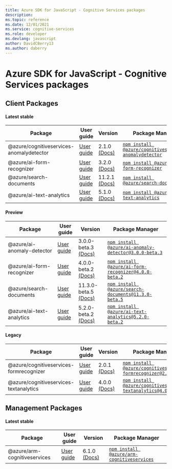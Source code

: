 ```yaml
---
title: Azure SDK for JavaScript - Cognitive Services packages
description: 
ms.topic: reference
ms.date: 12/01/2021
ms.service: cognitive-services
ms.role: developer
ms.devlang: javascript
author: DavidCBerry13
ms.author: daberry
---
```


# Azure SDK for JavaScript - Cognitive Services packages

## Client Packages

#### Latest stable

| Package               | User guide                           | Version                | Package Manager                |
|-----------------------|--------------------------------------|------------------------|--------------------------------|
| @azure/cognitiveservices-anomalydetector  | [User guide](/javascript/sdk-demo/cognitive-services/cognitiveservices-anomalydetector/azure-cognitiveservices-anomalydetector/readme)  | 2.1.0 [(Docs)](/javascript/sdk-demo/cognitive-services/cognitiveservices-anomalydetector/azure-cognitiveservices-anomalydetector/latest-stable)  | [`npm install @azure/cognitiveservices-anomalydetector`](https://www.npmjs.com/package/%40azure%2Fcognitiveservices-anomalydetector) |
| @azure/ai-form-recognizer  | [User guide](/javascript/sdk-demo/cognitive-services/ai-form-recognizer/azure-ai-form-recognizer/readme)  | 3.2.0 [(Docs)](/javascript/sdk-demo/cognitive-services/ai-form-recognizer/azure-ai-form-recognizer/latest-stable)  | [`npm install @azure/ai-form-recognizer`](https://www.npmjs.com/package/%40azure%2Fai-form-recognizer) |
| @azure/search-documents  | [User guide](/javascript/sdk-demo/cognitive-services/search-documents/azure-search-documents/readme)  | 11.2.1 [(Docs)](/javascript/sdk-demo/cognitive-services/search-documents/azure-search-documents/latest-stable)  | [`npm install @azure/search-documents`](https://www.npmjs.com/package/%40azure%2Fsearch-documents) |
| @azure/ai-text-analytics  | [User guide](/javascript/sdk-demo/cognitive-services/ai-text-analytics/azure-ai-text-analytics/readme)  | 5.1.0 [(Docs)](/javascript/sdk-demo/cognitive-services/ai-text-analytics/azure-ai-text-analytics/latest-stable)  | [`npm install @azure/ai-text-analytics`](https://www.npmjs.com/package/%40azure%2Fai-text-analytics) |
 

#### Preview

| Package               | User guide                           | Version                | Package Manager                |
|-----------------------|--------------------------------------|------------------------|--------------------------------|
| @azure/ai-anomaly-detector  | [User guide](/javascript/sdk-demo/cognitive-services/ai-anomaly-detector/azure-ai-anomaly-detector/readme)  | 3.0.0-beta.3 [(Docs)](/javascript/sdk-demo/cognitive-services/ai-anomaly-detector/azure-ai-anomaly-detector/preview)  | [`npm install @azure/ai-anomaly-detector@3.0.0-beta.3`](https://www.npmjs.com/package/%40azure%2Fai-anomaly-detector%403.0.0-beta.3) |
| @azure/ai-form-recognizer  | [User guide](/javascript/sdk-demo/cognitive-services/ai-form-recognizer/azure-ai-form-recognizer/readme)  | 4.0.0-beta.2 [(Docs)](/javascript/sdk-demo/cognitive-services/ai-form-recognizer/azure-ai-form-recognizer/preview)  | [`npm install @azure/ai-form-recognizer@4.0.0-beta.2`](https://www.npmjs.com/package/%40azure%2Fai-form-recognizer%404.0.0-beta.2) |
| @azure/search-documents  | [User guide](/javascript/sdk-demo/cognitive-services/search-documents/azure-search-documents/readme)  | 11.3.0-beta.5 [(Docs)](/javascript/sdk-demo/cognitive-services/search-documents/azure-search-documents/preview)  | [`npm install @azure/search-documents@11.3.0-beta.5`](https://www.npmjs.com/package/%40azure%2Fsearch-documents%4011.3.0-beta.5) |
| @azure/ai-text-analytics  | [User guide](/javascript/sdk-demo/cognitive-services/ai-text-analytics/azure-ai-text-analytics/readme)  | 5.2.0-beta.2 [(Docs)](/javascript/sdk-demo/cognitive-services/ai-text-analytics/azure-ai-text-analytics/preview)  | [`npm install @azure/ai-text-analytics@5.2.0-beta.2`](https://www.npmjs.com/package/%40azure%2Fai-text-analytics%405.2.0-beta.2) |
 


#### Legacy

| Package               | User guide                           | Version                | Package Manager                |
|-----------------------|--------------------------------------|------------------------|--------------------------------|
| @azure/cognitiveservices-formrecognizer  | [User guide](/javascript/sdk-demo/cognitive-services/legacy/cognitiveservices-formrecognizer/azure-cognitiveservices-formrecognizer/readme)  | 2.0.1 [(Docs)](/javascript/sdk-demo/cognitive-services/legacy/cognitiveservices-formrecognizer/azure-cognitiveservices-formrecognizer/legacy)  | [`npm install @azure/cognitiveservices-formrecognizer@2.0.1`](https://www.npmjs.com/package/%40azure%2Fcognitiveservices-formrecognizer%402.0.1) |
| @azure/cognitiveservices-textanalytics  | [User guide](/javascript/sdk-demo/cognitive-services/legacy/cognitiveservices-textanalytics/azure-cognitiveservices-textanalytics/readme)  | 4.0.0 [(Docs)](/javascript/sdk-demo/cognitive-services/legacy/cognitiveservices-textanalytics/azure-cognitiveservices-textanalytics/legacy)  | [`npm install @azure/cognitiveservices-textanalytics@4.0.0`](https://www.npmjs.com/package/%40azure%2Fcognitiveservices-textanalytics%404.0.0) |
 
 

## Management Packages

#### Latest stable

| Package               | User guide                           | Version                | Package Manager                |
|-----------------------|--------------------------------------|------------------------|--------------------------------|
| @azure/arm-cognitiveservices  | [User guide](/javascript/sdk-demo/cognitive-services/arm-cognitiveservices/azure-arm-cognitiveservices/readme)  | 6.1.0 [(Docs)](/javascript/sdk-demo/cognitive-services/arm-cognitiveservices/azure-arm-cognitiveservices/latest-stable)  | [`npm install @azure/arm-cognitiveservices`](https://www.npmjs.com/package/%40azure%2Farm-cognitiveservices) |
 

 

 
 
